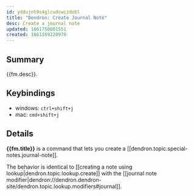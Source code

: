 ```yaml
---
id: yddujnt9s4glcudcwczdobl
title: "Dendron: Create Journal Note"
desc: Create a journal note
updated: 1661750001551
created: 1661169220970
---
```


## Summary

{{fm.desc}}.

## Keybindings
- windows: `ctrl+shift+j`
- mac: `cmd+shift+j`

## Details

**{{fm.title}}** is a command that lets you create a [[dendron.topic.special-notes.journal-note]].

The behavior is identical to [[creating a note using lookup|dendron.topic.lookup.create]] with the [[journal note modifier|dendron://dendron.dendron-site/dendron.topic.lookup.modifiers#journal]].
